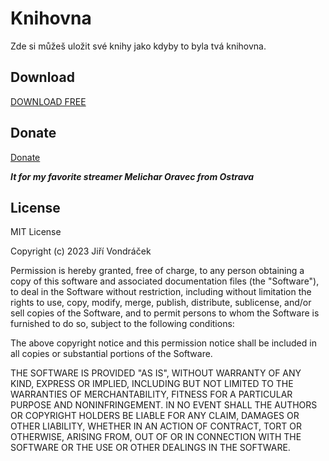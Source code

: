 # Knihovna
Zde si můžeš uložit své knihy jako kdyby to byla tvá knihovna.

## Download

[DOWNLOAD FREE](https://github.com/Weeb2103/Knihovna/releases/download/Release/Knihovna.zip)

## Donate

[Donate](https://streamelements.com/flyguncz/tip)

***It for my favorite streamer Melichar Oravec from Ostrava***

## License

MIT License

Copyright (c) 2023 Jiří Vondráček

Permission is hereby granted, free of charge, to any person obtaining a copy
of this software and associated documentation files (the "Software"), to deal
in the Software without restriction, including without limitation the rights
to use, copy, modify, merge, publish, distribute, sublicense, and/or sell
copies of the Software, and to permit persons to whom the Software is
furnished to do so, subject to the following conditions:

The above copyright notice and this permission notice shall be included in all
copies or substantial portions of the Software.

THE SOFTWARE IS PROVIDED "AS IS", WITHOUT WARRANTY OF ANY KIND, EXPRESS OR
IMPLIED, INCLUDING BUT NOT LIMITED TO THE WARRANTIES OF MERCHANTABILITY,
FITNESS FOR A PARTICULAR PURPOSE AND NONINFRINGEMENT. IN NO EVENT SHALL THE
AUTHORS OR COPYRIGHT HOLDERS BE LIABLE FOR ANY CLAIM, DAMAGES OR OTHER
LIABILITY, WHETHER IN AN ACTION OF CONTRACT, TORT OR OTHERWISE, ARISING FROM,
OUT OF OR IN CONNECTION WITH THE SOFTWARE OR THE USE OR OTHER DEALINGS IN THE
SOFTWARE.
